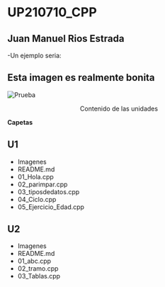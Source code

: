 # UP210710_CPP
## Juan Manuel Rios Estrada
-Un ejemplo seria:
## Esta imagen es realmente bonita
![Prueba](https://static.wikia.nocookie.net/memes-pedia/images/c/c1/John_Xina.png/revision/latest?cb=20211125075052&path-prefix=es)
<center>  Contenido de las unidades </center>

**Capetas**  
## U1
* Imagenes
* README.md
* 01_Hola.cpp
* 02_parimpar.cpp
* 03_tiposdedatos.cpp
* 04_Ciclo.cpp
* 05_Ejercicio_Edad.cpp
## U2
* Imagenes
* README.md
* 01_abc.cpp
* 02_tramo.cpp
* 03_Tablas.cpp
